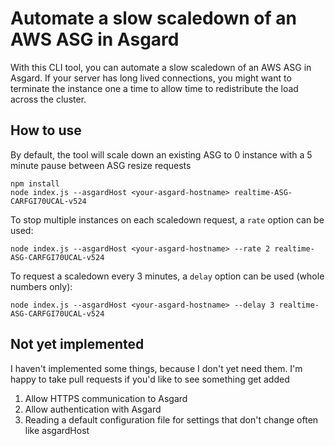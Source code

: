 Automate a slow scaledown of an AWS ASG in Asgard
===================================================

With this CLI tool, you can automate a slow scaledown of an AWS ASG in Asgard.
If your server has long lived connections, you might want to terminate the
instance one a time to allow time to redistribute the load across the cluster.

How to use
----------

By default, the tool will scale down an existing ASG to 0 instance with a 5
minute pause between ASG resize requests

    npm install
    node index.js --asgardHost <your-asgard-hostname> realtime-ASG-CARFGI70UCAL-v524

To stop multiple instances on each scaledown request, a `rate` option can be used:

    node index.js --asgardHost <your-asgard-hostname> --rate 2 realtime-ASG-CARFGI70UCAL-v524

To request a scaledown every 3 minutes, a `delay` option can be used (whole numbers only):

    node index.js --asgardHost <your-asgard-hostname> --delay 3 realtime-ASG-CARFGI70UCAL-v524

Not yet implemented
-------------------

I haven't implemented some things, because I don't yet need them. I'm happy to
take pull requests if you'd like to see something get added

 1. Allow HTTPS communication to Asgard
 2. Allow authentication with Asgard
 3. Reading a default configuration file for settings that don't change often
    like asgardHost
